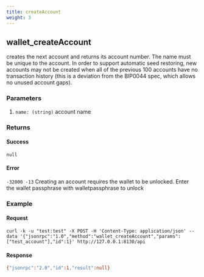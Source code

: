 ```yaml
---
title: createAccount
weight: 3
---
```


## wallet_createAccount
 creates the next account and returns its account number.  The
 name must be unique to the account.  In order to support automatic seed
 restoring, new accounts may not be created when all of the previous 100
 accounts have no transaction history (this is a deviation from the BIP0044
 spec, which allows no unused account gaps).

### Parameters
1. `name: (string)` account name

### Returns
#### Success
`null`

#### Error 
`-32000 -13` Creating an account requires the wallet to be unlocked. Enter the wallet passphrase with walletpassphrase to unlock

### Example
#### Request
```shell
curl -k -u "test:test" -X POST -H 'Content-Type: application/json' --data '{"jsonrpc":"1.0","method":"wallet_createAccount","params":["test_account"],"id":1}' http://127.0.0.1:8130/api
```

#### Response
```sh
{"jsonrpc":"2.0","id":1,"result":null}
```

